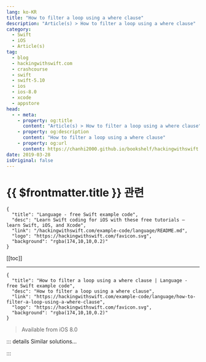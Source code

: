 ```yaml
---
lang: ko-KR
title: "How to filter a loop using a where clause"
description: "Article(s) > How to filter a loop using a where clause"
category:
  - Swift
  - iOS
  - Article(s)
tag: 
  - blog
  - hackingwithswift.com
  - crashcourse
  - swift
  - swift-5.10
  - ios
  - ios-8.0
  - xcode
  - appstore
head:
  - - meta:
    - property: og:title
      content: "Article(s) > How to filter a loop using a where clause"
    - property: og:description
      content: "How to filter a loop using a where clause"
    - property: og:url
      content: https://chanhi2000.github.io/bookshelf/hackingwithswift.com/example-code/language/how-to-filter-a-loop-using-a-where-clause.html
date: 2019-03-28
isOriginal: false
---
```


# {{ $frontmatter.title }} 관련

```component VPCard
{
  "title": "Language - free Swift example code",
  "desc": "Learn Swift coding for iOS with these free tutorials – learn Swift, iOS, and Xcode",
  "link": "/hackingwithswift.com/example-code/language/README.md",
  "logo": "https://hackingwithswift.com/favicon.svg",
  "background": "rgba(174,10,10,0.2)"
}
```

[[toc]]

---

```component VPCard
{
  "title": "How to filter a loop using a where clause | Language - free Swift example code",
  "desc": "How to filter a loop using a where clause",
  "link": "https://hackingwithswift.com/example-code/language/how-to-filter-a-loop-using-a-where-clause",
  "logo": "https://hackingwithswift.com/favicon.svg",
  "background": "rgba(174,10,10,0.2)"
}
```

> Available from iOS 8.0

<!-- TODO: 작성 -->

<!-- 
A regular `for-in` loop goes over all the items in an array, allowing you to manipulate them as you need. However, sometimes you don’t need *all* items and instead only want a subset, and in those circumstances the `where` keyword is useful.

For example, consider this array:

```swift
let names = ["Michael Jackson", "Taylor Swift", "Michael Caine", "Adele Adkins", "Michael Jordan"]
```

A regular `for-in` loop could print out all those names, but by adding a `where` clause we could restrict the loop so it operates only on people named Michael:

```swift
for name in names where name.hasPrefix("Michael") {
    print(name)
}
```

If you need multiple conditions in your `where` clause, join them using `&&`.

-->

::: details Similar solutions…

<!--
/quick-start/concurrency/how-to-manipulate-an-asyncsequence-using-map-filter-and-more">How to manipulate an AsyncSequence using map(), filter(), and more 
/example-code/language/how-to-remove-items-from-an-array-using-filter">How to remove items from an array using filter() 
/quick-start/swiftui/how-to-filter-core-data-fetch-requests-using-a-predicate">How to filter Core Data fetch requests using a predicate 
/quick-start/swiftui/how-to-add-a-search-bar-to-filter-your-data">How to add a search bar to filter your data 
/example-code/media/how-to-filter-images-using-core-image-and-cifilter">How to filter images using Core Image and CIFilter</a>
-->

:::

